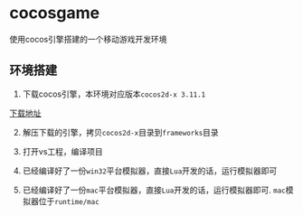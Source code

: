 # cocosgame
使用cocos引擎搭建的一个移动游戏开发环境

## 环境搭建

1) 下载cocos引擎，本环境对应版本`cocos2d-x 3.11.1`

[下载地址](http://www.cocos.com/download/)

2) 解压下载的引擎，拷贝`cocos2d-x`目录到`frameworks`目录

3) 打开vs工程，编译项目

4) 已经编译好了一份`win32`平台模拟器，直接`Lua`开发的话，运行模拟器即可

5) 已经编译好了一份`mac`平台模拟器，直接`Lua`开发的话，运行模拟器即可. `mac`模拟器位于`runtime/mac`